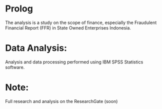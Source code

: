# Prolog
The analysis is a study on the scope of finance, especially the Fraudulent Financial Report (FFR) in State Owned Enterprises Indonesia.
# Data Analysis:
Analysis and data processing performed using IBM SPSS Statistics software.
# Note:
Full research and analysis on the ResearchGate (soon)
